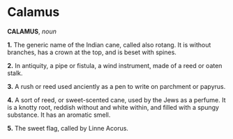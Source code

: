 # Calamus

**CALAMUS**, _noun_

**1.** The generic name of the Indian cane, called also rotang. It is without branches, has a crown at the top, and is beset with spines.

**2.** In antiquity, a pipe or fistula, a wind instrument, made of a reed or oaten stalk.

**3.** A rush or reed used anciently as a pen to write on parchment or papyrus.

**4.** A sort of reed, or sweet-scented cane, used by the Jews as a perfume. It is a knotty root, reddish without and white within, and filled with a spungy substance. It has an aromatic smell.

**5.** The sweet flag, called by Linne Acorus.